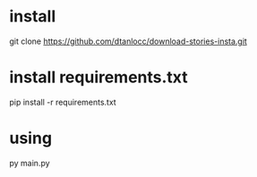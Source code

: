 # install
git clone https://github.com/dtanlocc/download-stories-insta.git

# install requirements.txt
pip install -r requirements.txt

# using
py main.py
